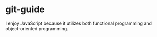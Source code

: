 # git-guide
I enjoy JavaScript because it utilizes both functional programming and object-oriented programming.